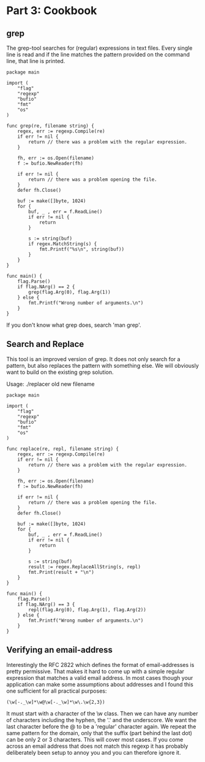# Part 3: Cookbook #

## grep ##

The grep-tool searches for (regular) expressions in text files. Every single line is read and if the line matches the pattern provided on the command line, that line is printed.
	 	
	package main

	import (
		"flag"
		"regexp"
		"bufio"
		"fmt"
		"os"
	)

	func grep(re, filename string) {
	    regex, err := regexp.Compile(re)
	    if err != nil {
			return // there was a problem with the regular expression.
	    }

	    fh, err := os.Open(filename)
	    f := bufio.NewReader(fh)

	    if err != nil {
			return // there was a problem opening the file.
	    }
	    defer fh.Close()

	    buf := make([]byte, 1024)
	    for {
			buf, _ , err = f.ReadLine()
			if err != nil {
				return
			}

			s := string(buf)
			if regex.MatchString(s) {
				fmt.Printf("%s\n", string(buf))
			}
	    }
	}

	func main() {
		flag.Parse()
		if flag.NArg() == 2 {
			grep(flag.Arg(0), flag.Arg(1))
		} else {
			fmt.Printf("Wrong number of arguments.\n")
		}
	}
	 	
If you don't know what grep does, search 'man grep'.


## Search and Replace ##

This tool is an improved version of grep. It does not only search for a pattern, but also replaces the pattern with something else. We will obviously want to build on the existing grep solution.

Usage: ./replacer old new filename

	 	
	package main

	import (
		"flag"
		"regexp"
		"bufio"
		"fmt"
		"os"
	)

	func replace(re, repl, filename string) {
	    regex, err := regexp.Compile(re)
	    if err != nil {
			return // there was a problem with the regular expression.
	    }

	    fh, err := os.Open(filename)
	    f := bufio.NewReader(fh)

	    if err != nil {
			return // there was a problem opening the file.
	    }
	    defer fh.Close()

	    buf := make([]byte, 1024)
	    for {
			buf, _ , err = f.ReadLine()
			if err != nil {
				return
			}

			s := string(buf)
			result := regex.ReplaceAllString(s, repl)
			fmt.Print(result + "\n")
	    }
	}

	func main() {
		flag.Parse()
		if flag.NArg() == 3 {
			repl(flag.Arg(0), flag.Arg(1), flag.Arg(2))
		} else {
			fmt.Printf("Wrong number of arguments.\n")
		}
	}
	 	
## Verifying an email-address ##

Interestingly the RFC 2822 which defines the format of email-addresses is pretty permissive.
That makes it hard to come up with a simple regular expression that matches a valid
email address. In most cases though your 
application can make some assumptions about addresses and I found this one sufficient for
all practical purposes:

	(\w[-._\w]*\w@\w[-._\w]*\w\.\w{2,3})

It must start with a character of the \w class. Then we can have any number of characters 
including the hyphen, the '.' and the underscore. We want the last character before the @ to 
be a 'regular' character again. We repeat the same pattern for the domain, only that the 
suffix (part behind the last dot) can be only 2 or 3 characters. This will cover most cases. 
If you come across an email address that does not match this regexp it has probably deliberately 
been setup to annoy you and you can therefore ignore it.


